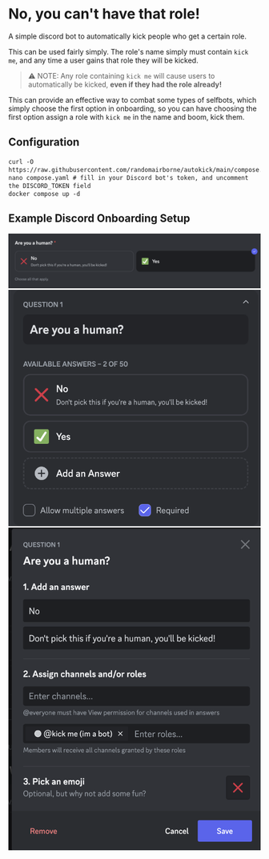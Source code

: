 # No, you can't have that role!

A simple discord bot to automatically kick people who get a certain role.

This can be used fairly simply. The role's name simply must contain `kick me`, and any time a user
gains that role they will be kicked.

> :warning: NOTE: Any role containing `kick me` will cause users to automatically
> be kicked, **even if they had the role already!**

This can provide an effective way to combat some types of selfbots, which simply
choose the first option in onboarding, so you can have choosing the first option
assign a role with `kick me` in the name and boom, kick them.

## Configuration

```shell
curl -O https://raw.githubusercontent.com/randomairborne/autokick/main/compose.yaml
nano compose.yaml # fill in your Discord bot's token, and uncomment the DISCORD_TOKEN field
docker compose up -d
```

## Example Discord Onboarding Setup

![Don't Pick It in onboarding!](.github/img/DontPick.png)
![Onboarding Dash!](.github/img/Onboarding.png)
![Not human!](.github/img/NotHuman.png)
